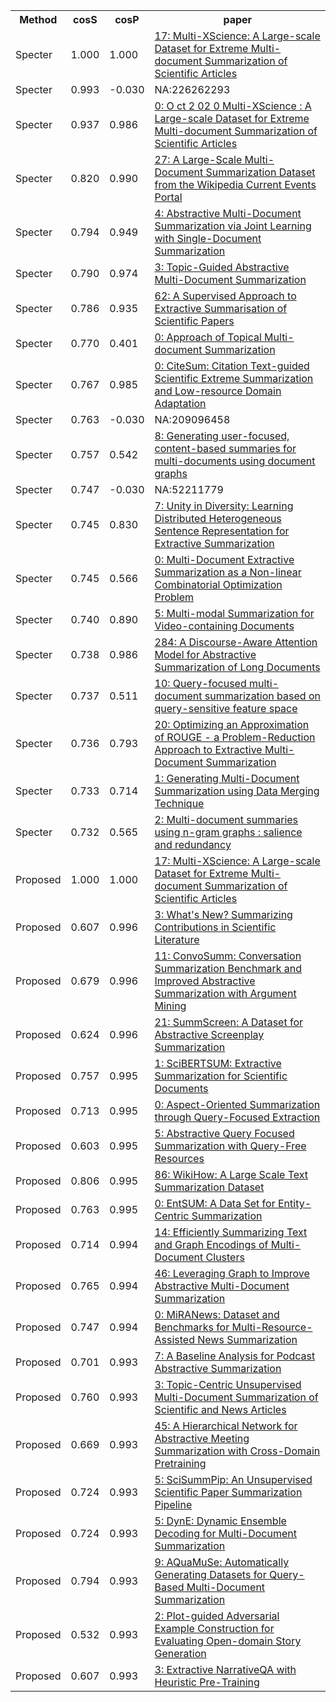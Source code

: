 <html><table><tr>
<th>Method</th>
<th>cosS</th>
<th>cosP</th>
<th>paper</th>
</tr>
<tr>
<td>Specter</td>
<td>1.000</td>
<td>1.000</td>
<td><a href="https://www.semanticscholar.org/paper/56214030211d3c0212fc0da9b97735ead9021cc5">17: Multi-XScience: A Large-scale Dataset for Extreme Multi-document Summarization of Scientific Articles</a></td>
</tr>
<tr>
<td>Specter</td>
<td>0.993</td>
<td>-0.030</td>
<td>NA:226262293</td>
</tr>
<tr>
<td>Specter</td>
<td>0.937</td>
<td>0.986</td>
<td><a href="https://www.semanticscholar.org/paper/55bcb7a75f603d075fdd752d55efff29ca07b163">0: O ct 2 02 0 Multi-XScience : A Large-scale Dataset for Extreme Multi-document Summarization of Scientific Articles</a></td>
</tr>
<tr>
<td>Specter</td>
<td>0.820</td>
<td>0.990</td>
<td><a href="https://www.semanticscholar.org/paper/6e6a2fe517b33e1f29d761ae31fb37ddccb9a213">27: A Large-Scale Multi-Document Summarization Dataset from the Wikipedia Current Events Portal</a></td>
</tr>
<tr>
<td>Specter</td>
<td>0.794</td>
<td>0.949</td>
<td><a href="https://www.semanticscholar.org/paper/6f93a54b873b57911dec73a57b7e966b659e1841">4: Abstractive Multi-Document Summarization via Joint Learning with Single-Document Summarization</a></td>
</tr>
<tr>
<td>Specter</td>
<td>0.790</td>
<td>0.974</td>
<td><a href="https://www.semanticscholar.org/paper/e7216f9e67904157ff5265921956fee5eb32f103">3: Topic-Guided Abstractive Multi-Document Summarization</a></td>
</tr>
<tr>
<td>Specter</td>
<td>0.786</td>
<td>0.935</td>
<td><a href="https://www.semanticscholar.org/paper/aa7bf38298f90539e6461e30c964c51adb91cf57">62: A Supervised Approach to Extractive Summarisation of Scientific Papers</a></td>
</tr>
<tr>
<td>Specter</td>
<td>0.770</td>
<td>0.401</td>
<td><a href="https://www.semanticscholar.org/paper/9cc643668e4b8d37854fb1d6321abbcf52175bf6">0: Approach of Topical Multi-document Summarization</a></td>
</tr>
<tr>
<td>Specter</td>
<td>0.767</td>
<td>0.985</td>
<td><a href="https://www.semanticscholar.org/paper/5eb38b667ef6e594670ead4d21f41922e9df80c1">0: CiteSum: Citation Text-guided Scientific Extreme Summarization and Low-resource Domain Adaptation</a></td>
</tr>
<tr>
<td>Specter</td>
<td>0.763</td>
<td>-0.030</td>
<td>NA:209096458</td>
</tr>
<tr>
<td>Specter</td>
<td>0.757</td>
<td>0.542</td>
<td><a href="https://www.semanticscholar.org/paper/b56ee443316cfc0acf83e19b2fea220e014054fb">8: Generating user-focused, content-based summaries for multi-documents using document graphs</a></td>
</tr>
<tr>
<td>Specter</td>
<td>0.747</td>
<td>-0.030</td>
<td>NA:52211779</td>
</tr>
<tr>
<td>Specter</td>
<td>0.745</td>
<td>0.830</td>
<td><a href="https://www.semanticscholar.org/paper/332c830987c32855c12be9d6d7a2a3ff3f84a294">7: Unity in Diversity: Learning Distributed Heterogeneous Sentence Representation for Extractive Summarization</a></td>
</tr>
<tr>
<td>Specter</td>
<td>0.745</td>
<td>0.566</td>
<td><a href="https://www.semanticscholar.org/paper/a0af30829ba6c3f5b77bfd9df595451a3fb757c9">0: Multi-Document Extractive Summarization as a Non-linear Combinatorial Optimization Problem</a></td>
</tr>
<tr>
<td>Specter</td>
<td>0.740</td>
<td>0.890</td>
<td><a href="https://www.semanticscholar.org/paper/89232937e3325a078e211015f2ec88660e8fcca0">5: Multi-modal Summarization for Video-containing Documents</a></td>
</tr>
<tr>
<td>Specter</td>
<td>0.738</td>
<td>0.986</td>
<td><a href="https://www.semanticscholar.org/paper/853d4d94651c6d9f8ed4d114e1eb21f15f786daa">284: A Discourse-Aware Attention Model for Abstractive Summarization of Long Documents</a></td>
</tr>
<tr>
<td>Specter</td>
<td>0.737</td>
<td>0.511</td>
<td><a href="https://www.semanticscholar.org/paper/c5447c7d92b2f2a3e2e10585baa75e14d02960d0">10: Query-focused multi-document summarization based on query-sensitive feature space</a></td>
</tr>
<tr>
<td>Specter</td>
<td>0.736</td>
<td>0.793</td>
<td><a href="https://www.semanticscholar.org/paper/65455772149b5d0d7db369da2fb9f1795ad2acf8">20: Optimizing an Approximation of ROUGE - a Problem-Reduction Approach to Extractive Multi-Document Summarization</a></td>
</tr>
<tr>
<td>Specter</td>
<td>0.733</td>
<td>0.714</td>
<td><a href="https://www.semanticscholar.org/paper/44715dea5b81aa0a91d8e2f1b3504d4ee6a567ab">1: Generating Multi-Document Summarization using Data Merging Technique</a></td>
</tr>
<tr>
<td>Specter</td>
<td>0.732</td>
<td>0.565</td>
<td><a href="https://www.semanticscholar.org/paper/915ecd35a548593fb43e9c871f215efeccef13a4">2: Multi-document summaries using n-gram graphs : salience and redundancy</a></td>
</tr>
<tr>
<td>Proposed</td>
<td>1.000</td>
<td>1.000</td>
<td><a href="https://www.semanticscholar.org/paper/56214030211d3c0212fc0da9b97735ead9021cc5">17: Multi-XScience: A Large-scale Dataset for Extreme Multi-document Summarization of Scientific Articles</a></td>
</tr>
<tr>
<td>Proposed</td>
<td>0.607</td>
<td>0.996</td>
<td><a href="https://www.semanticscholar.org/paper/8dc3d2d6cb0c13d82a70d8155bd9b18805f45be8">3: What's New? Summarizing Contributions in Scientific Literature</a></td>
</tr>
<tr>
<td>Proposed</td>
<td>0.679</td>
<td>0.996</td>
<td><a href="https://www.semanticscholar.org/paper/fa51076458b7bcf9a60f476d525755e47199a6d8">11: ConvoSumm: Conversation Summarization Benchmark and Improved Abstractive Summarization with Argument Mining</a></td>
</tr>
<tr>
<td>Proposed</td>
<td>0.624</td>
<td>0.996</td>
<td><a href="https://www.semanticscholar.org/paper/8f905b0fa777f4533ec97252e07ee2561dd29e9f">21: SummScreen: A Dataset for Abstractive Screenplay Summarization</a></td>
</tr>
<tr>
<td>Proposed</td>
<td>0.757</td>
<td>0.995</td>
<td><a href="https://www.semanticscholar.org/paper/6ae7adf07d9ae48b7483097fbc74e24f31a7b8d8">1: SciBERTSUM: Extractive Summarization for Scientific Documents</a></td>
</tr>
<tr>
<td>Proposed</td>
<td>0.713</td>
<td>0.995</td>
<td><a href="https://www.semanticscholar.org/paper/7e2a051bb5b02a70097f1ded78547a46ab5b717d">0: Aspect-Oriented Summarization through Query-Focused Extraction</a></td>
</tr>
<tr>
<td>Proposed</td>
<td>0.603</td>
<td>0.995</td>
<td><a href="https://www.semanticscholar.org/paper/cc3dc0fdb55a9556afa679f58adf0169aea4b2b1">5: Abstractive Query Focused Summarization with Query-Free Resources</a></td>
</tr>
<tr>
<td>Proposed</td>
<td>0.806</td>
<td>0.995</td>
<td><a href="https://www.semanticscholar.org/paper/c0199a7a37c22797c899571e51dba9690e606fa2">86: WikiHow: A Large Scale Text Summarization Dataset</a></td>
</tr>
<tr>
<td>Proposed</td>
<td>0.763</td>
<td>0.995</td>
<td><a href="https://www.semanticscholar.org/paper/22fca2b933b014237f1f8822a1e20276bf2b1d44">0: EntSUM: A Data Set for Entity-Centric Summarization</a></td>
</tr>
<tr>
<td>Proposed</td>
<td>0.714</td>
<td>0.994</td>
<td><a href="https://www.semanticscholar.org/paper/42e41ab2211b8ba78e36326ea21e05bd25d92c42">14: Efficiently Summarizing Text and Graph Encodings of Multi-Document Clusters</a></td>
</tr>
<tr>
<td>Proposed</td>
<td>0.765</td>
<td>0.994</td>
<td><a href="https://www.semanticscholar.org/paper/4fb0a181676a5200bc6e53dea1b770613c164aab">46: Leveraging Graph to Improve Abstractive Multi-Document Summarization</a></td>
</tr>
<tr>
<td>Proposed</td>
<td>0.747</td>
<td>0.994</td>
<td><a href="https://www.semanticscholar.org/paper/2e4139b609ef300b68aa52ebcf1dd217d71c2f2f">0: MiRANews: Dataset and Benchmarks for Multi-Resource-Assisted News Summarization</a></td>
</tr>
<tr>
<td>Proposed</td>
<td>0.701</td>
<td>0.993</td>
<td><a href="https://www.semanticscholar.org/paper/46850dbd444b735f3578afeb42b4258cf81d937f">7: A Baseline Analysis for Podcast Abstractive Summarization</a></td>
</tr>
<tr>
<td>Proposed</td>
<td>0.760</td>
<td>0.993</td>
<td><a href="https://www.semanticscholar.org/paper/a50aaa6eab310470cde1ffe10b8c27b93cc27d13">3: Topic-Centric Unsupervised Multi-Document Summarization of Scientific and News Articles</a></td>
</tr>
<tr>
<td>Proposed</td>
<td>0.669</td>
<td>0.993</td>
<td><a href="https://www.semanticscholar.org/paper/86cb79083bfa5dc6329ab1b8c7099af76fefde36">45: A Hierarchical Network for Abstractive Meeting Summarization with Cross-Domain Pretraining</a></td>
</tr>
<tr>
<td>Proposed</td>
<td>0.724</td>
<td>0.993</td>
<td><a href="https://www.semanticscholar.org/paper/98b58872fe336d81bfa91c752259ade60b8c48f2">5: SciSummPip: An Unsupervised Scientific Paper Summarization Pipeline</a></td>
</tr>
<tr>
<td>Proposed</td>
<td>0.724</td>
<td>0.993</td>
<td><a href="https://www.semanticscholar.org/paper/0bdccacaf89bc45c3d9a8a8ac1c4e60a741d5b48">5: DynE: Dynamic Ensemble Decoding for Multi-Document Summarization</a></td>
</tr>
<tr>
<td>Proposed</td>
<td>0.794</td>
<td>0.993</td>
<td><a href="https://www.semanticscholar.org/paper/78eb47d3de0055509e4300f898cdd8de809e7276">9: AQuaMuSe: Automatically Generating Datasets for Query-Based Multi-Document Summarization</a></td>
</tr>
<tr>
<td>Proposed</td>
<td>0.532</td>
<td>0.993</td>
<td><a href="https://www.semanticscholar.org/paper/a23f58609e7caecb68ec16d7a175b24e482b515d">2: Plot-guided Adversarial Example Construction for Evaluating Open-domain Story Generation</a></td>
</tr>
<tr>
<td>Proposed</td>
<td>0.607</td>
<td>0.993</td>
<td><a href="https://www.semanticscholar.org/paper/41b5b8c7c0b9677b9f65283518984726fb199379">3: Extractive NarrativeQA with Heuristic Pre-Training</a></td>
</tr>
</table></html>
